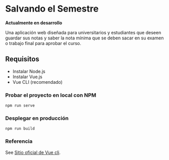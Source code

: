 # Salvando el Semestre
**Actualmente en desarrollo**

Una aplicación web diseñada para universitarios y estudiantes que deseen guardar sus notas y saber la nota mínima que se deben sacar en su examen o trabajo final para aprobar el curso.

## Requisitos
- Instalar Node.js
- Instalar Vue.js
- Vue CLI (recomendado)

### Probar el proyecto en local con NPM
```
npm run serve
```

### Desplegar en producción 
```
npm run build
```

### Referencia
See [Sitio oficial de Vue cli](https://cli.vuejs.org/config/).
